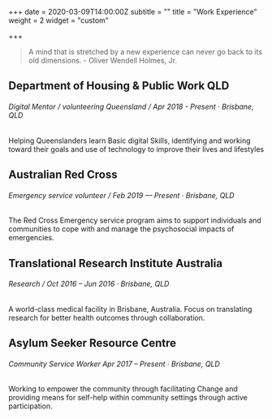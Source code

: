 +++
date = 2020-03-09T14:00:00Z
subtitle = ""
title = "Work Experience"
weight = 2
widget = "custom"

+++
> A mind that is stretched by a new experience can never go back to its old dimensions. - Oliver Wendell Holmes, Jr.

## Department of Housing & Public Work QLD 

###### Digital Mentor / volunteering Queensland / Apr 2018 - Present · Brisbane, QLD 

Helping Queenslanders learn Basic digital Skills, identifying and working toward their goals and use of technology to improve their lives and lifestyles 

## Australian Red Cross 

###### Emergency service volunteer / Feb 2019 — Present · Brisbane, QLD 

The Red Cross Emergency service program aims to support individuals and communities to cope with and manage the psychosocial impacts of emergencies. 

## Translational Research Institute Australia 

###### Research / Oct 2016 – Jun 2016 · Brisbane, QLD 

A world-class medical facility in Brisbane, Australia. Focus on translating research for better health outcomes through collaboration. 

## Asylum Seeker Resource Centre 

###### Community Service Worker Apr 2017 – Present · Brisbane, QLD 

Working to empower the community through facilitating Change and providing means for self-help within community settings through active participation.

